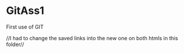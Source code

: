 # GitAss1
First use of GIT

//I had to change the saved links into the new one on both htmls in this folder//
